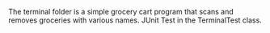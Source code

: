 The terminal folder is a simple grocery cart program that scans and removes groceries with various names. JUnit Test in the TerminalTest class. 
